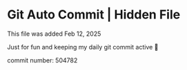 # Git Auto Commit | Hidden File

This file was added Feb 12, 2025

Just for fun and keeping my daily git commit active 🤪

commit number: 504782
